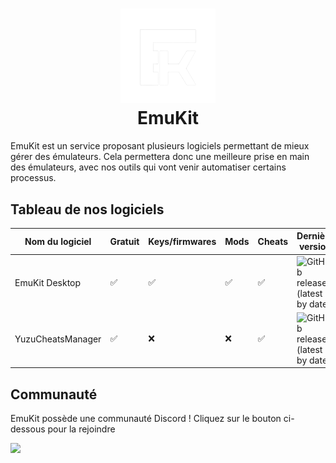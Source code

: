 <h1 align="center"><img src="https://raw.githubusercontent.com/EmuKit23/emukit23.github.io/main/assets/img/logo.png" width="30%"><br/>EmuKit</h1>
EmuKit est un service proposant plusieurs logiciels permettant de mieux gérer des émulateurs. Cela permettera donc une meilleure prise en main des émulateurs, avec nos outils qui vont venir automatiser certains processus.

## Tableau de nos logiciels

| Nom du logiciel | Gratuit | Keys/firmwares | Mods | Cheats | Dernière version | OS compatibles |
| --- | --- | --- | --- | --- | --- | --- |
| EmuKit Desktop | ✅ | ✅ |  ✅ |  ✅ | ![GitHub release (latest by date)](https://img.shields.io/github/v/release/EmuKit23/EmuKit-Desktop?label=latest&style=for-the-badge) |  Windows |
| YuzuCheatsManager | ✅ | ❌ |  ❌ |  ✅ | ![GitHub release (latest by date)](https://img.shields.io/github/v/release/EmuKit23/YuzuCheatsManager?label=latest&style=for-the-badge) |  Windows |

## Communauté
EmuKit possède une communauté Discord ! Cliquez sur le bouton ci-dessous pour la rejoindre

<a href="https://discord.gg/SGHtzYbvRx" target="_blank"><img src="https://assets-global.website-files.com/6257adef93867e50d84d30e2/636e0b5493894cf60b300587_full_logo_white_RGB.svg" width="30%"></a>